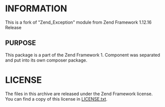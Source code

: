 INFORMATION
===================

This is a fork of "Zend_Exception" module from Zend Framework 1.12.16 Release

PURPOSE
---------------------------
This package is a part of the Zend Framework 1. Component was separated and put into its own composer package.

LICENSE
=======

The files in this archive are released under the Zend Framework license.
You can find a copy of this license in [LICENSE.txt](LICENSE.txt).
